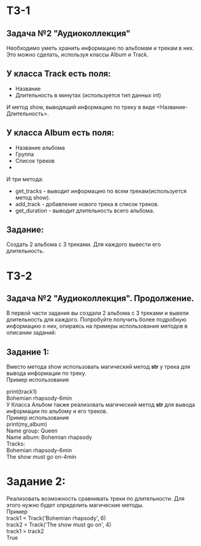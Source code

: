 # ТЗ-1

## Задача №2 "Аудиоколлекция"

Необходимо уметь хранить информацию по альбомам и трекам в них. Это можно сделать, используя классы Album и Track.

## У класса Track есть поля:

- Название
- Длительность в минутах (используется тип данных int)

И метод show, выводящий информацию по треку в виде <Название-Длительность>.

## У класса Album есть поля:

- Название альбома
- Группа
- Список треков 
- 
И три метода:
- get_tracks - выводит информацию по всем трекам(используется метод show).
- add_track - добавление нового трека в список треков.
- get_duration - выводит длительность всего альбома.
  
## Задание:

Создать 2 альбома с 3 треками. Для каждого вывести его длительность.

# ТЗ-2

## Задача №2 "Аудиоколлекция". Продолжение.

В первой части задания вы создали 2 альбома с 3 треками и вывели длительность для каждого. Попробуйте получить более подробную информацию о них, опираясь на примеры использования методов в описании заданий:

## Задание 1:
Вместо метода show использовать магический метод __str__ у трека для вывода информации по треку.  
Пример использования

print(track1)  
Bohemian rhapsody-6min  
У Класса Альбом также реализовать магический метод __str__ для вывода информации по альбому и его треков.  
Пример использования   
print(my_album)  
Name group: Queen  
Name album: Bohemian rhapsody    
Tracks:  
	Bohemian rhapsody-6min  
	The show must go on-4min  

# Задание 2:

Реализовать возможность сравнивать треки по длительности. Для этого нужно будет определить магические методы.  
Пример  
track1 = Track('Bohemian rhapsody', 6)  
track2 = Track('The show must go on', 4)  
track1 > track2  
True